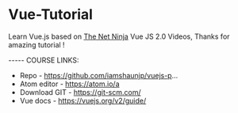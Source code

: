 # Vue-Tutorial
Learn Vue.js based on [The Net Ninja](http://thenetninja.co.uk) Vue JS 2.0 Videos, Thanks for amazing tutorial !﻿

----- COURSE LINKS:
 + Repo - https://github.com/iamshaunjp/vuejs-p...
 + Atom editor - https://atom.io/a
 + Download GIT - https://git-scm.com/
 + Vue docs - https://vuejs.org/v2/guide/
